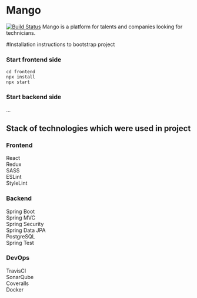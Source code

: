 

# Mango
[![Build Status](https://travis-ci.org/kor1k/final_project_group2.svg?branch=master)](https://travis-ci.org/kor1k/final_project_group2)
Mango is a platform for talents and companies looking for technicians.

#Installation instructions to bootstrap project
### Start frontend side
`cd frontend` <br/>
`npx install` <br/>
`npx start` <br/>

### Start backend side
...

 ## Stack of technologies which were used in project
 ### Frontend
 React <br/>
 Redux<br/>
 SASS<br/>
 ESLint<br/>
 StyleLint
 
 ### Backend
 Spring Boot<br/>
 Spring MVC<br/>
 Spring Security<br/>
 Spring Data JPA<br/>
 PostgreSQL<br/>
 Spring Test<br/>
 
 ### DevOps
 TravisCI<br/>
 SonarQube<br/>
 Coveralls<br/>
 Docker<br/>
 
 
